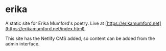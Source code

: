 # erika
A static site for Erika Mumford's poetry. Live at [https://erikamumford.net](https://erikamumford.net/index.html).

This site has the Netlify CMS added, so content can be added from the admin interface.
